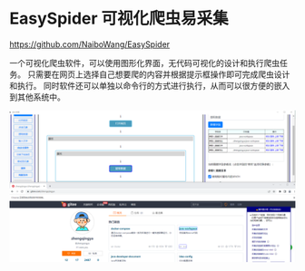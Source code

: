 # EasySpider 可视化爬虫易采集

https://github.com/NaiboWang/EasySpider

一个可视化爬虫软件，可以使用图形化界面，无代码可视化的设计和执行爬虫任务。
只需要在网页上选择自己想要爬的内容并根据提示框操作即可完成爬虫设计和执行。
同时软件还可以单独以命令行的方式进行执行，从而可以很方便的嵌入到其他系统中。

![img.png](images/EasySpider.png)
